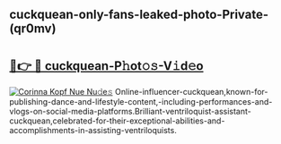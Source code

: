 ## cuckquean-only-fans​-leaked-photo​-Private-(qr0mv)


# <h2><a href="https://mediaupload.pro?title=cuckquean&ref=git">🔗👉 🔴 cuckquean-P𝚑ot𝚘𝚜-V𝚒d𝚎o</a></h2>

[![Corinna Kopf Nue Nu𝚍e𝚜](https://i.imgur.com/0qMVB7G.gif)](https://mediaupload.pro?title=cuckquean&ref=git)
Online-influencer-cuckquean,known-for-publishing-dance-and-lifestyle-content,-including-performances-and-vlogs-on-social-media-platforms.Brilliant-ventriloquist-assistant-cuckquean,celebrated-for-their-exceptional-abilities-and-accomplishments-in-assisting-ventriloquists.  